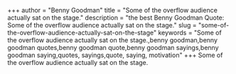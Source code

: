 +++
author = "Benny Goodman"
title = "Some of the overflow audience actually sat on the stage."
description = "the best Benny Goodman Quote: Some of the overflow audience actually sat on the stage."
slug = "some-of-the-overflow-audience-actually-sat-on-the-stage"
keywords = "Some of the overflow audience actually sat on the stage.,benny goodman,benny goodman quotes,benny goodman quote,benny goodman sayings,benny goodman saying,quotes, sayings,quote, saying, motivation"
+++
Some of the overflow audience actually sat on the stage.
